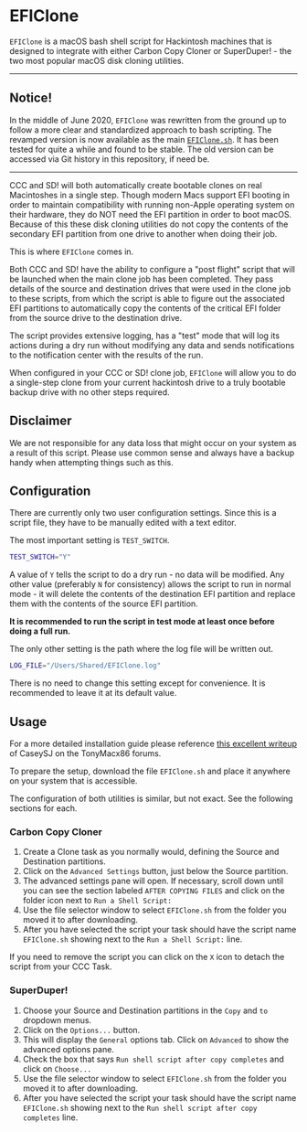 # EFIClone

`EFIClone` is a macOS bash shell script for Hackintosh machines that is designed to integrate with either Carbon Copy Cloner or SuperDuper! - the two most popular macOS disk cloning utilities.

<hr>

## Notice!
In the middle of June 2020, `EFIClone` was rewritten from the ground up to follow a more clear and standardized approach to bash scripting. The revamped version is now available as the main [`EFIClone.sh`](https://github.com/kobaltcore/EFIClone/blob/master/EFIClone.sh). It has been tested for quite a while and found to be stable. The old version can be accessed via Git history in this repository, if need be.

<hr>

CCC and SD! will both automatically create bootable clones on real Macintoshes in a single step. Though modern Macs support EFI booting in order to maintain compatibility with running non-Apple operating system on their hardware, they do NOT need the EFI partition in order to boot macOS. Because of this these disk cloning utilities do not copy the contents of the secondary EFI partition from one drive to another when doing their job.

This is where `EFIClone` comes in.

Both CCC and SD! have the ability to configure a "post flight" script that will be launched when the main clone job has been completed. They pass details of the source and destination drives that were used in the clone job to these scripts, from which the script is able to figure out the associated EFI partitions to automatically copy the contents of the critical EFI folder from the source drive to the destination drive.

The script provides extensive logging, has a "test" mode that will log its actions during a dry run without modifying any data and sends notifications to the notification center with the results of the run.

When configured in your CCC or SD! clone job, `EFIClone` will allow you to do a single-step clone from your current hackintosh drive to a truly bootable backup drive with no other steps required.

## Disclaimer

We are not responsible for any data loss that might occur on your system as a result of this script. Please use common sense and always have a backup handy when attempting things such as this.

## Configuration

There are currently only two user configuration settings. Since this is a script file, they have to be manually edited with a text editor.

The most important setting is `TEST_SWITCH`.

```bash
TEST_SWITCH="Y"
```

A value of `Y` tells the script to do a dry run - no data will be modified.
Any other value (preferably `N` for consistency) allows the script to run in normal mode - it will delete the contents of the destination EFI partition and replace them with the contents of the source EFI partition.

**It is recommended to run the script in test mode at least once before doing a full run.**

The only other setting is the path where the log file will be written out.

```bash
LOG_FILE="/Users/Shared/EFIClone.log"
```

There is no need to change this setting except for convenience. It is recommended to leave it at its default  value.

## Usage

For a more detailed installation guide please reference [this excellent writeup](https://www.tonymacx86.com/threads/success-gigabyte-designare-z390-thunderbolt-3-i7-9700k-amd-rx-580.267551/#Bootable%20Backup) of CaseySJ on the TonyMacx86 forums.

To prepare the setup, download the file `EFIClone.sh` and place it anywhere on your system that is accessible.

The configuration of both utilities is similar, but not exact. See the following sections for each.

### Carbon Copy Cloner

1. Create a Clone task as you normally would, defining the Source and Destination partitions.
2. Click on the `Advanced Settings` button, just below the Source partition.
3. The advanced settings pane will open. If necessary, scroll down until you can see the section labeled `AFTER COPYING FILES` and click on the folder icon next to `Run a Shell Script:`
4. Use the file selector window to select `EFIClone.sh` from the folder you moved it to after downloading.
5. After you have selected the script your task should have the script name `EFIClone.sh` showing next to the `Run a Shell Script:` line.

If you need to remove the script you can click on the `X` icon to detach the script from your CCC Task.

### SuperDuper!

1. Choose your Source and Destination partitions in the `Copy` and `to` dropdown menus.
2. Click on the `Options...` button.
3. This will display the `General` options tab. Click on `Advanced` to show the advanced options pane.
4. Check the box that says `Run shell script after copy completes` and click on `Choose...`
5. Use the file selector window to select `EFIClone.sh` from the folder you moved it to after downloading.
67. After you have selected the script your task should have the script name `EFIClone.sh` showing next to the `Run shell script after copy completes` line.
